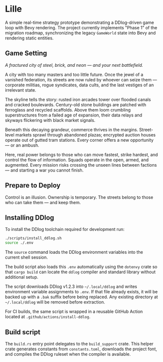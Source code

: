 # Lille

A simple real-time strategy prototype demonstrating a DDlog-driven game loop
with Bevy rendering. The project currently implements "Phase 1" of the migration
roadmap, synchronizing the legacy `GameWorld` state into Bevy and rendering
static entities.

## Game Setting

*A fractured city of steel, brick, and neon — and your next battlefield.*

A city with too many masters and too little future. Once the jewel of a vanished
federation, its streets are now ruled by whoever can seize them — corporate
militias, rogue syndicates, data cults, and the last vestiges of an irrelevant
state.

The skyline tells the story: rusted iron arcades tower over flooded canals and
cracked boulevards. Century-old stone buildings are patched with ferroglass and
recycled scaffolds. Above them loom crumbling superstructures from a failed age
of expansion, their data relays and skyways flickering with black market
signals.

Beneath this decaying grandeur, commerce thrives in the margins. Street-level
markets sprawl through abandoned plazas; encrypted auction houses operate out of
gutted tram stations. Every corner offers a new opportunity — or an ambush.

Here, real power belongs to those who can move fastest, strike hardest, and
control the flow of information. Squads operate in the open, armed, and
augmented. Every mission risks crossing the unseen lines between factions — and
starting a war you cannot finish.

## Prepare to Deploy

Control is an illusion. Ownership is temporary. The streets belong to those who
can take them — and keep them.

## Installing DDlog

To install the DDlog toolchain required for development run:

```bash
./scripts/install_ddlog.sh
source ./.env
```

The `source` command loads the DDlog environment variables into the current
shell session.

The build script also loads this `.env` automatically using the `dotenvy` crate
so that `cargo build` can locate the `ddlog` compiler and standard library
without additional setup.

The script downloads DDlog v1.2.3 into `~/.local/ddlog` and writes environment
variable assignments to `.env`. If that file already exists, it will be backed up
with a `.bak` suffix before being replaced. Any existing directory at
`~/.local/ddlog` will be removed before extraction.

For CI builds, the same script is wrapped in a reusable GitHub Action located at
`.github/actions/install-ddlog`.

## Build script

The `build.rs` entry point delegates to the `build_support` crate. This helper
crate generates constants from `constants.toml`, downloads the project font, and
compiles the DDlog ruleset when the compiler is available.
